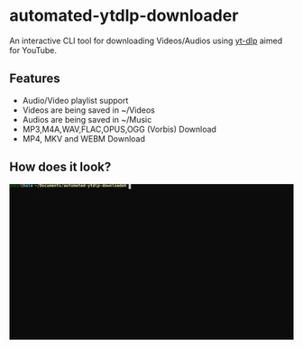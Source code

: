 # automated-ytdlp-downloader

An interactive CLI tool for downloading Videos/Audios using [yt-dlp](https://github.com/yt-dlp/yt-dlp) aimed for YouTube.

## Features
- Audio/Video playlist support
- Videos are being saved in ~/Videos
- Audios are being saved in ~/Music
- MP3,M4A,WAV,FLAC,OPUS,OGG (Vorbis) Download
- MP4, MKV and WEBM Download

## How does it look?
![preview of program](./preview.svg)